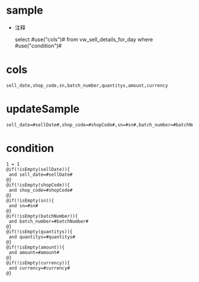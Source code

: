 sample
===
* 注释

	select #use("cols")# from vw_sell_details_for_day  where  #use("condition")#

cols
===
	sell_date,shop_code,sn,batch_number,quantitys,amount,currency

updateSample
===
	
	sell_date=#sellDate#,shop_code=#shopCode#,sn=#sn#,batch_number=#batchNumber#,quantitys=#quantitys#,amount=#amount#,currency=#currency#

condition
===

	1 = 1  
	@if(!isEmpty(sellDate)){
	 and sell_date=#sellDate#
	@}
	@if(!isEmpty(shopCode)){
	 and shop_code=#shopCode#
	@}
	@if(!isEmpty(sn)){
	 and sn=#sn#
	@}
	@if(!isEmpty(batchNumber)){
	 and batch_number=#batchNumber#
	@}
	@if(!isEmpty(quantitys)){
	 and quantitys=#quantitys#
	@}
	@if(!isEmpty(amount)){
	 and amount=#amount#
	@}
	@if(!isEmpty(currency)){
	 and currency=#currency#
	@}
	
	